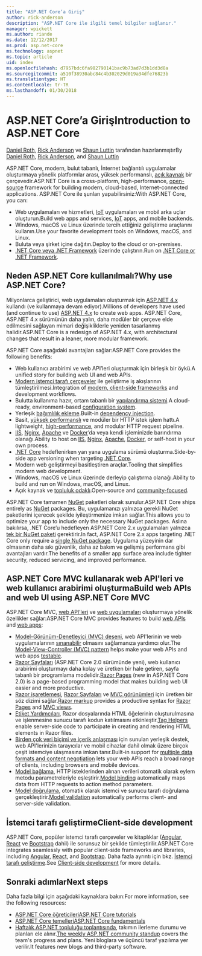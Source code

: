 ```yaml
---
title: "ASP.NET Core’a Giriş"
author: rick-anderson
description: "ASP.NET Core ile ilgili temel bilgiler sağlanır."
manager: wpickett
ms.author: riande
ms.date: 12/12/2017
ms.prod: asp.net-core
ms.technology: aspnet
ms.topic: article
uid: index
ms.openlocfilehash: d7957bdc6fa982790141bac9b73ad7d3b1dd3d8a
ms.sourcegitcommit: a510f38930abc84c4b302029d019a34dfe76823b
ms.translationtype: HT
ms.contentlocale: tr-TR
ms.lasthandoff: 01/30/2018
---
```

# <a name="introduction-to-aspnet-core"></a><span data-ttu-id="42e5c-103">ASP.NET Core’a Giriş</span><span class="sxs-lookup"><span data-stu-id="42e5c-103">Introduction to ASP.NET Core</span></span>

<span data-ttu-id="42e5c-104">[Daniel Roth](https://github.com/danroth27), [Rick Anderson](https://twitter.com/RickAndMSFT) ve [Shaun Luttin](https://twitter.com/dicshaunary) tarafından hazırlanmıştır</span><span class="sxs-lookup"><span data-stu-id="42e5c-104">By [Daniel Roth](https://github.com/danroth27), [Rick Anderson](https://twitter.com/RickAndMSFT), and [Shaun Luttin](https://twitter.com/dicshaunary)</span></span>

<span data-ttu-id="42e5c-105">ASP.NET Core, modern, bulut tabanlı, İnternet bağlantılı uygulamalar oluşturmaya yönelik platformlar arası, yüksek performanslı, [açık kaynak](https://github.com/aspnet/home) bir çerçevedir.</span><span class="sxs-lookup"><span data-stu-id="42e5c-105">ASP.NET Core is a cross-platform, high-performance, [open-source](https://github.com/aspnet/home) framework for building modern, cloud-based, Internet-connected applications.</span></span> <span data-ttu-id="42e5c-106">ASP.NET Core ile şunları yapabilirsiniz:</span><span class="sxs-lookup"><span data-stu-id="42e5c-106">With ASP.NET Core, you can:</span></span>

* <span data-ttu-id="42e5c-107">Web uygulamaları ve hizmetleri, [IoT](https://www.microsoft.com/internet-of-things/) uygulamaları ve mobil arka uçlar oluşturun.</span><span class="sxs-lookup"><span data-stu-id="42e5c-107">Build web apps and services, [IoT](https://www.microsoft.com/internet-of-things/) apps, and mobile backends.</span></span>
* <span data-ttu-id="42e5c-108">Windows, macOS ve Linux üzerinde tercih ettiğiniz geliştirme araçlarını kullanın.</span><span class="sxs-lookup"><span data-stu-id="42e5c-108">Use your favorite development tools on Windows, macOS, and Linux.</span></span>
* <span data-ttu-id="42e5c-109">Buluta veya şirket içine dağıtın.</span><span class="sxs-lookup"><span data-stu-id="42e5c-109">Deploy to the cloud or on-premises.</span></span>
* <span data-ttu-id="42e5c-110">[.NET Core veya .NET Framework](https://docs.microsoft.com/dotnet/articles/standard/choosing-core-framework-server) üzerinde çalıştırın.</span><span class="sxs-lookup"><span data-stu-id="42e5c-110">Run on [.NET Core or .NET Framework](https://docs.microsoft.com/dotnet/articles/standard/choosing-core-framework-server).</span></span>

## <a name="why-use-aspnet-core"></a><span data-ttu-id="42e5c-111">Neden ASP.NET Core kullanılmalı?</span><span class="sxs-lookup"><span data-stu-id="42e5c-111">Why use ASP.NET Core?</span></span>

<span data-ttu-id="42e5c-112">Milyonlarca geliştirici, web uygulamaları oluşturmak için [ASP.NET 4.x](https://docs.microsoft.com/aspnet/overview) kullandı (ve kullanmaya devam ediyor).</span><span class="sxs-lookup"><span data-stu-id="42e5c-112">Millions of developers have used (and continue to use) [ASP.NET 4.x](https://docs.microsoft.com/aspnet/overview) to create web apps.</span></span> <span data-ttu-id="42e5c-113">ASP.NET Core, ASP.NET 4.x sürümünün daha yalın, daha modüler bir çerçeve elde edilmesini sağlayan mimari değişikliklerle yeniden tasarlanmış halidir.</span><span class="sxs-lookup"><span data-stu-id="42e5c-113">ASP.NET Core is a redesign of ASP.NET 4.x, with architectural changes that result in a leaner, more modular framework.</span></span>

<span data-ttu-id="42e5c-114">ASP.NET Core aşağıdaki avantajları sağlar:</span><span class="sxs-lookup"><span data-stu-id="42e5c-114">ASP.NET Core provides the following benefits:</span></span>

* <span data-ttu-id="42e5c-115">Web kullanıcı arabirimi ve web API’leri oluşturmak için birleşik bir öykü.</span><span class="sxs-lookup"><span data-stu-id="42e5c-115">A unified story for building web UI and web APIs.</span></span>
* <span data-ttu-id="42e5c-116">[Modern istemci tarafı çerçeveler](xref:client-side/index) ile geliştirme iş akışlarının tümleştirilmesi.</span><span class="sxs-lookup"><span data-stu-id="42e5c-116">Integration of [modern, client-side frameworks](xref:client-side/index) and development workflows.</span></span>
* <span data-ttu-id="42e5c-117">Bulutta kullanıma hazır, ortam tabanlı bir [yapılandırma sistemi](xref:fundamentals/configuration/index).</span><span class="sxs-lookup"><span data-stu-id="42e5c-117">A cloud-ready, environment-based [configuration system](xref:fundamentals/configuration/index).</span></span>
* <span data-ttu-id="42e5c-118">Yerleşik [bağımlılık ekleme](xref:fundamentals/dependency-injection).</span><span class="sxs-lookup"><span data-stu-id="42e5c-118">Built-in [dependency injection](xref:fundamentals/dependency-injection).</span></span>
* <span data-ttu-id="42e5c-119">Basit, [yüksek performanslı](https://github.com/aspnet/benchmarks) ve modüler bir HTTP istek işlem hattı.</span><span class="sxs-lookup"><span data-stu-id="42e5c-119">A lightweight, [high-performance](https://github.com/aspnet/benchmarks), and modular HTTP request pipeline.</span></span>
* <span data-ttu-id="42e5c-120">[IIS](xref:host-and-deploy/iis/index), [Nginx](xref:host-and-deploy/linux-nginx), [Apache](xref:host-and-deploy/linux-apache) ve [Docker](xref:host-and-deploy/docker/index)’da veya kendi işleminizde barındırma olanağı.</span><span class="sxs-lookup"><span data-stu-id="42e5c-120">Ability to host on [IIS](xref:host-and-deploy/iis/index), [Nginx](xref:host-and-deploy/linux-nginx), [Apache](xref:host-and-deploy/linux-apache), [Docker](xref:host-and-deploy/docker/index), or self-host in your own process.</span></span>
* <span data-ttu-id="42e5c-121">[.NET Core](https://docs.microsoft.com/dotnet/articles/standard/choosing-core-framework-server) hedeflenirken yan yana uygulama sürümü oluşturma.</span><span class="sxs-lookup"><span data-stu-id="42e5c-121">Side-by-side app versioning when targeting [.NET Core](https://docs.microsoft.com/dotnet/articles/standard/choosing-core-framework-server).</span></span>
* <span data-ttu-id="42e5c-122">Modern web geliştirmeyi basitleştiren araçlar.</span><span class="sxs-lookup"><span data-stu-id="42e5c-122">Tooling that simplifies modern web development.</span></span>
* <span data-ttu-id="42e5c-123">Windows, macOS ve Linux üzerinde derleyip çalıştırma olanağı.</span><span class="sxs-lookup"><span data-stu-id="42e5c-123">Ability to build and run on Windows, macOS, and Linux.</span></span>
* <span data-ttu-id="42e5c-124">Açık kaynak ve [topluluk odaklı](https://live.asp.net/).</span><span class="sxs-lookup"><span data-stu-id="42e5c-124">Open-source and [community-focused](https://live.asp.net/).</span></span>

<span data-ttu-id="42e5c-125">ASP.NET Core tamamen [NuGet](https://www.nuget.org/) paketleri olarak sunulur.</span><span class="sxs-lookup"><span data-stu-id="42e5c-125">ASP.NET Core ships entirely as [NuGet](https://www.nuget.org/) packages.</span></span> <span data-ttu-id="42e5c-126">Bu, uygulamanızı yalnızca gerekli NuGet paketlerini içerecek şekilde iyileştirmenize imkan sağlar.</span><span class="sxs-lookup"><span data-stu-id="42e5c-126">This allows you to optimize your app to include only the necessary NuGet packages.</span></span> <span data-ttu-id="42e5c-127">Aslına bakılırsa, .NET Core’u hedefleyen ASP.NET Core 2.x uygulamaları yalnızca [tek bir NuGet paketi](xref:fundamentals/metapackage) gerektirir.</span><span class="sxs-lookup"><span data-stu-id="42e5c-127">In fact, ASP.NET Core 2.x apps targeting .NET Core only require a [single NuGet package](xref:fundamentals/metapackage).</span></span> <span data-ttu-id="42e5c-128">Uygulama yüzeyinin dar olmasının daha sıkı güvenlik, daha az bakım ve gelişmiş performans gibi avantajları vardır.</span><span class="sxs-lookup"><span data-stu-id="42e5c-128">The benefits of a smaller app surface area include tighter security, reduced servicing, and improved performance.</span></span>

## <a name="build-web-apis-and-web-ui-using-aspnet-core-mvc"></a><span data-ttu-id="42e5c-129">ASP.NET Core MVC kullanarak web API'leri ve web kullanıcı arabirimi oluşturma</span><span class="sxs-lookup"><span data-stu-id="42e5c-129">Build web APIs and web UI using ASP.NET Core MVC</span></span>

<span data-ttu-id="42e5c-130">ASP.NET Core MVC, [web API’leri](xref:tutorials/index#build-web-apis) ve [web uygulamaları](xref:tutorials/index#build-web-apps) oluşturmaya yönelik özellikler sağlar:</span><span class="sxs-lookup"><span data-stu-id="42e5c-130">ASP.NET Core MVC provides features to build [web APIs](xref:tutorials/index#build-web-apis) and [web apps](xref:tutorials/index#build-web-apps):</span></span>

* <span data-ttu-id="42e5c-131">[Model-Görünüm-Denetleyici (MVC) deseni](xref:mvc/overview), web API'lerinin ve web uygulamalarının [sınanabilir](testing/index.md) olmasını sağlamanıza yardımcı olur.</span><span class="sxs-lookup"><span data-stu-id="42e5c-131">The [Model-View-Controller (MVC) pattern](xref:mvc/overview) helps make your web APIs and web apps [testable](testing/index.md).</span></span>
* <span data-ttu-id="42e5c-132">[Razor Sayfaları](xref:mvc/razor-pages/index) (ASP.NET Core 2.0 sürümünde yeni), web kullanıcı arabirimi oluşturmayı daha kolay ve üretken bir hale getiren, sayfa tabanlı bir programlama modelidir.</span><span class="sxs-lookup"><span data-stu-id="42e5c-132">[Razor Pages](xref:mvc/razor-pages/index) (new in ASP.NET Core 2.0) is a page-based programming model that makes building web UI easier and more productive.</span></span>
* <span data-ttu-id="42e5c-133">[Razor işaretlemesi](xref:mvc/views/razor), [Razor Sayfaları](xref:mvc/razor-pages/index) ve [MVC görünümleri](xref:mvc/views/overview) için üretken bir söz dizimi sağlar.</span><span class="sxs-lookup"><span data-stu-id="42e5c-133">[Razor markup](xref:mvc/views/razor) provides a productive syntax for [Razor Pages](xref:mvc/razor-pages/index) and [MVC views](xref:mvc/views/overview).</span></span>
* <span data-ttu-id="42e5c-134">[Etiket Yardımcıları](xref:mvc/views/tag-helpers/intro), Razor dosyalarında HTML öğelerinin oluşturulmasına ve işlenmesine sunucu tarafı kodun katılmasını etkinleştir.</span><span class="sxs-lookup"><span data-stu-id="42e5c-134">[Tag Helpers](xref:mvc/views/tag-helpers/intro) enable server-side code to participate in creating and rendering HTML elements in Razor files.</span></span>
* <span data-ttu-id="42e5c-135">[Birden çok veri biçimi ve içerik anlaşması](mvc/models/formatting.md) için sunulan yerleşik destek, web API'lerinizin tarayıcılar ve mobil cihazlar dahil olmak üzere birçok çeşit istemciye ulaşmasına imkan tanır.</span><span class="sxs-lookup"><span data-stu-id="42e5c-135">Built-in support for [multiple data formats and content negotiation](mvc/models/formatting.md) lets your web APIs reach a broad range of clients, including browsers and mobile devices.</span></span>
* <span data-ttu-id="42e5c-136">[Model bağlama](xref:mvc/models/model-binding), HTTP isteklerinden alınan verileri otomatik olarak eylem metodu parametreleriyle eşleştirir.</span><span class="sxs-lookup"><span data-stu-id="42e5c-136">[Model binding](xref:mvc/models/model-binding) automatically maps data from HTTP requests to action method parameters.</span></span>
* <span data-ttu-id="42e5c-137">[Model doğrulama](xref:mvc/models/validation), otomatik olarak istemci ve sunucu tarafı doğrulama gerçekleştirir.</span><span class="sxs-lookup"><span data-stu-id="42e5c-137">[Model validation](xref:mvc/models/validation) automatically performs client- and server-side validation.</span></span>

## <a name="client-side-development"></a><span data-ttu-id="42e5c-138">İstemci tarafı geliştirme</span><span class="sxs-lookup"><span data-stu-id="42e5c-138">Client-side development</span></span>

<span data-ttu-id="42e5c-139">ASP.NET Core, popüler istemci tarafı çerçeveler ve kitaplıklar ([Angular](xref:spa/angular), [React](xref:spa/react) ve [Bootstrap](xref:client-side/bootstrap) dahil) ile sorunsuz bir şekilde tümleştirilir.</span><span class="sxs-lookup"><span data-stu-id="42e5c-139">ASP.NET Core integrates seamlessly with popular client-side frameworks and libraries, including [Angular](xref:spa/angular), [React](xref:spa/react), and [Bootstrap](xref:client-side/bootstrap).</span></span> <span data-ttu-id="42e5c-140">Daha fazla ayrıntı için bkz. [İstemci tarafı geliştirme](xref:client-side/index).</span><span class="sxs-lookup"><span data-stu-id="42e5c-140">See [Client-side development](xref:client-side/index) for more details.</span></span>

## <a name="next-steps"></a><span data-ttu-id="42e5c-141">Sonraki adımlar</span><span class="sxs-lookup"><span data-stu-id="42e5c-141">Next steps</span></span>

<span data-ttu-id="42e5c-142">Daha fazla bilgi için aşağıdaki kaynaklara bakın:</span><span class="sxs-lookup"><span data-stu-id="42e5c-142">For more information, see the following resources:</span></span>

* [<span data-ttu-id="42e5c-143">ASP.NET Core öğreticileri</span><span class="sxs-lookup"><span data-stu-id="42e5c-143">ASP.NET Core tutorials</span></span>](xref:tutorials/index)
* [<span data-ttu-id="42e5c-144">ASP.NET Core temelleri</span><span class="sxs-lookup"><span data-stu-id="42e5c-144">ASP.NET Core fundamentals</span></span>](xref:fundamentals/index)
* <span data-ttu-id="42e5c-145">[Haftalık ASP.NET topluluğu toplantısında](https://live.asp.net/), takımın ilerleme durumu ve planları ele alınır.</span><span class="sxs-lookup"><span data-stu-id="42e5c-145">[The weekly ASP.NET community standup](https://live.asp.net/) covers the team's progress and plans.</span></span> <span data-ttu-id="42e5c-146">Yeni bloglara ve üçüncü taraf yazılıma yer verilir.</span><span class="sxs-lookup"><span data-stu-id="42e5c-146">It features new blogs and third-party software.</span></span>

